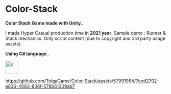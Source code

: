 # Color-Stack

<b>Color Stack Game made with Unity..</b>

<p>I made Hyper Casual production time in <b>2021 year</b>. Sample demo : Runner & Stack mechanics.
Only script content (due to copyright and 3rd party usage assets)</p>

<b>Using C# language..</b>

<img src="https://img.icons8.com/ios-filled/50/000000/unity.png" alt="c" width="40" height="40"/>


https://github.com/TolgaGame/Color-Stack/assets/57991964/7ced2702-e836-4083-806f-578b61309ab7

